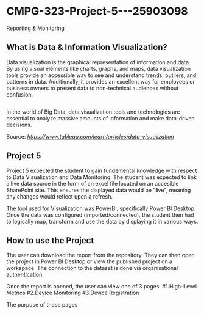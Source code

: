 # CMPG-323-Project-5---25903098
Reporting & Monitoring

## What is Data & Information Visualization?
Data visualization is the graphical representation of information and data. By using visual elements like charts, graphs, and maps, data visualization tools provide an accessible way to see and understand trends, outliers, and patterns in data. Additionally, it provides an excellent way for employees or business owners to present data to non-technical audiences without confusion.

<img src="https://cdnl.tblsft.com/sites/default/files/pages/_data_visualization_definition.gif" alt="">

In the world of Big Data, data visualization tools and technologies are essential to analyze massive amounts of information and make data-driven decisions.

Source: <cite>https://www.tableau.com/learn/articles/data-visualization</cite>

## Project 5
Project 5 expected the student to gain fundemental knowledge with respect to Data Visualization and Data Monitoring. The student was expected to link a live data source in the form of an excel file located on an accesible SharePoint site. This ensures the displayed data would be "live", meaning any changes would reflect upon a refresh.

The tool used for Visualization was PowerBI, specifically Power BI Desktop. Once the data was configured (imported/connected), the student then had to logically map, transform and use the data by displaying it in various ways. 

## How to use the Project
The user can download the report from the repository. They can then open the project in Power BI Desktop or view the published project on a workspace. The connection to the dataset is done via organisational authentication.

Once the report is opened, the user can view one of 3 pages:
#1.High-Level Metrics
#2.Device Monitoring
#3.Device Registration

The purpose of these pages 
